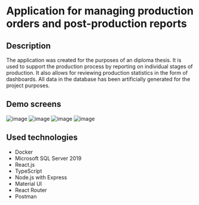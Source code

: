 # Application for managing production orders and post-production reports

## Description
The application was created for the purposes of an diploma thesis. It is used to support the production process by reporting on individual stages of production. It also allows for reviewing production statistics in the form of dashboards. All data in the database has been artificially generated for the project purposes.

## Demo screens
![image](https://user-images.githubusercontent.com/103599051/227054868-173c35ac-4df0-40df-8fcf-808a73e24396.png)
![image](https://user-images.githubusercontent.com/103599051/227054923-9078727f-c4ed-4cae-a453-8764cf767745.png)
![image](https://user-images.githubusercontent.com/103599051/227055010-f83662e9-0c60-479d-b8d0-499ca46fb3ea.png)
![image](https://user-images.githubusercontent.com/103599051/227055092-f168cd47-5c83-443a-a4b6-41d7a4efc52b.png)

## Used technologies
- Docker
- Microsoft SQL Server 2019
- React.js
- TypeScript
- Node.js with Express
- Material UI
- React Router
- Postman

